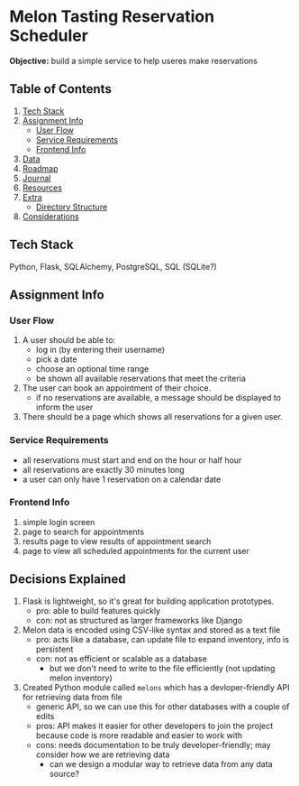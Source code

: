 # Melon Tasting Reservation Scheduler

**Objective:** build a simple service to help useres make reservations

## Table of Contents
1. [Tech Stack](#tech-stack)
2. [Assignment Info](#assignment-info)
    - [User Flow](#user-flow)
    - [Service Requirements](#service-requirements)
    - [Frontend Info](#frontend-info)
3. [Data](#data)
4. [Roadmap](#roadmap)
5. [Journal](#journal)
6. [Resources](#resources)
7. [Extra](#extra)
    - [Directory Structure](#directory-structure)
8. [Considerations](#considerations)

## Tech Stack

Python, Flask, SQLAlchemy, PostgreSQL, SQL (SQLite?)

## Assignment Info

### User Flow

1. A user should be able to:
    - log in (by entering their username)
    - pick a date
    - choose an optional time range
    - be shown all available reservations that meet the criteria
2. The user can book an appointment of their choice.
    - if no reservations are available, a message should be displayed to inform the user
3. There should be a page which shows all reservations for a given user.

### Service Requirements
- all reservations must start and end on the hour or half hour
- all reservations are exactly 30 minutes long
- a user can only have 1 reservation on a calendar date

### Frontend Info
1. simple login screen
2. page to search for appointments
3. results page to view results of appointment search
4. page to view all scheduled appointments for the current user

## Decisions Explained

1. Flask is lightweight, so it's great for building application prototypes.
    - pro: able to build features quickly
    - con: not as structured as larger frameworks like Django
2. Melon data is encoded using CSV-like syntax and stored as a text file
    - pro: acts like a database, can update file to expand inventory, info is persistent
    - con: not as efficient or scalable as a database
        - but we don't need to write to the file efficiently (not updating melon inventory)
3. Created Python module called `melons` which has a devloper-friendly API for retrieving data from file
    - generic API, so we can use this for other databases with a couple of edits
    - pros: API makes it easier for other developers to join the project because code is more readable and easier to work with
    - cons: needs documentation to be truly developer-friendly; may consider how we are retrieving data
        - can we design a modular way to retrieve data from any data source?
